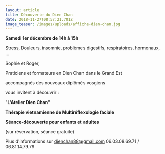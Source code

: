 ```yaml
---
layout: article
title: Découverte du Dien Chan
date: 2018-11-27T08:57:21.701Z
image_teaser: /images/uploads/affiche-dien-chan.jpg
---
```

**Samedi 1er décembre de 14h à 15h**

Stress, Douleurs, insomnie, problèmes digestifs, respiratoires, hormonaux, ...

Sophie et Roger,

Praticiens et formateurs en Dien Chan dans le Grand Est

accompagnés des nouveaux diplômés vosgiens

vous invitent à découvrir :

"**L'Atelier Dien Chan"**

**Thérapie vietnamienne de Multiréflexologie faciale**

**Séance-découverte pour enfants et adultes**

(sur réservation, séance gratuite)

Plus d'informations sur dienchan88@gmail.com 06.03.08.69.71 / 06.81.14.79.79

